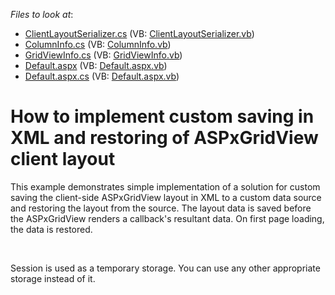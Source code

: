 <!-- default file list -->
*Files to look at*:

* [ClientLayoutSerializer.cs](./CS/WebSite/App_Code/ClientLayoutSerializer.cs) (VB: [ClientLayoutSerializer.vb](./VB/WebSite/App_Code/ClientLayoutSerializer.vb))
* [ColumnInfo.cs](./CS/WebSite/App_Code/ColumnInfo.cs) (VB: [ColumnInfo.vb](./VB/WebSite/App_Code/ColumnInfo.vb))
* [GridViewInfo.cs](./CS/WebSite/App_Code/GridViewInfo.cs) (VB: [GridViewInfo.vb](./VB/WebSite/App_Code/GridViewInfo.vb))
* [Default.aspx](./CS/WebSite/Default.aspx) (VB: [Default.aspx.vb](./VB/WebSite/Default.aspx.vb))
* [Default.aspx.cs](./CS/WebSite/Default.aspx.cs) (VB: [Default.aspx.vb](./VB/WebSite/Default.aspx.vb))
<!-- default file list end -->
# How to implement custom saving in XML and restoring of ASPxGridView client layout


<p>This example demonstrates simple implementation of a solution for custom saving the client-side ASPxGridView layout in XML to a custom data source and restoring the layout from the source. The layout data is saved before the ASPxGridView renders a callback's resultant data. On first page loading, the data is restored.</p><br />
<p>Session is used as a temporary storage. You can use any other appropriate storage instead of it.</p>

<br/>


